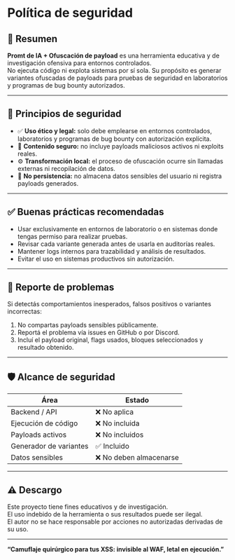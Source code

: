 # Política de seguridad

## 🧠 Resumen
**Promt de IA + Ofuscación de payload** es una herramienta educativa y de investigación ofensiva para entornos controlados.  
No ejecuta código ni explota sistemas por sí sola. Su propósito es generar variantes ofuscadas de payloads para pruebas de seguridad en laboratorios y programas de bug bounty autorizados.

---

## 🔐 Principios de seguridad

- ✅ **Uso ético y legal:** solo debe emplearse en entornos controlados, laboratorios y programas de bug bounty con autorización explícita.
- 🧪 **Contenido seguro:** no incluye payloads maliciosos activos ni exploits reales.
- ⚙️ **Transformación local:** el proceso de ofuscación ocurre sin llamadas externas ni recopilación de datos.
- 🧠 **No persistencia:** no almacena datos sensibles del usuario ni registra payloads generados.

---

## ✅ Buenas prácticas recomendadas

- Usar exclusivamente en entornos de laboratorio o en sistemas donde tengas permiso para realizar pruebas.  
- Revisar cada variante generada antes de usarla en auditorías reales.  
- Mantener logs internos para trazabilidad y análisis de resultados.  
- Evitar el uso en sistemas productivos sin autorización.

---

## 🐛 Reporte de problemas

Si detectás comportamientos inesperados, falsos positivos o variantes incorrectas:

1. No compartas payloads sensibles públicamente.  
2. Reportá el problema vía issues en GitHub o por Discord.  
3. Incluí el payload original, flags usados, bloques seleccionados y resultado obtenido.

---

## 🛡️ Alcance de seguridad

| Área                        | Estado                       |
|----------------------------|-----------------------------|
| Backend / API              | ❌ No aplica                |
| Ejecución de código       | ❌ No incluida             |
| Payloads activos          | ❌ No incluidos            |
| Generador de variantes    | ✅ Incluido               |
| Datos sensibles           | ❌ No deben almacenarse    |

---

## ⚠️ Descargo
Este proyecto tiene fines educativos y de investigación.  
El uso indebido de la herramienta o sus resultados puede ser ilegal.  
El autor no se hace responsable por acciones no autorizadas derivadas de su uso.

---

**“Camuflaje quirúrgico para tus XSS: invisible al WAF, letal en ejecución.”**
